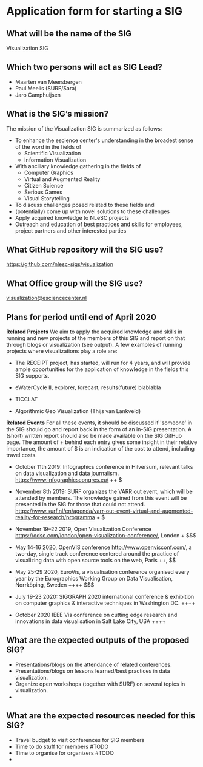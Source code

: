 # Application form for starting a SIG


## What will be the name of the SIG
Visualization SIG

## Which two persons will act as SIG Lead?
- Maarten van Meersbergen
- Paul Meelis (SURF/Sara)
- Jaro Camphuijsen


## What is the SIG’s mission?
The mission of the Visualization SIG is summarized as follows:
- To enhance the escience center's understanding in the broadest sense of the word in the fields of 
    - Scientific Visualization
    - Information Visualization
- With ancillary knowledge gathering in the fields of
    - Computer Graphics
    - Virtual and Augmented Reality
    - Citizen Science 
    - Serious Games
    - Visual Storytelling
- To discuss challenges posed related to these fields and 
- (potentially) come up with novel solutions to these challenges
- Apply acquired knowledge to NLeSC projects
- Outreach and education of best practices and skills for employees, project partners and other interested parties

## What GitHub repository will the SIG use?
https://github.com/nlesc-sigs/visualization

## What Office group will the SIG use?
visualization@esciencecenter.nl

## Plans for period until end of April 2020
**Related Projects**
We aim to apply the acquired knowledge and skills in running and new projects of the members of this SIG and report on that through blogs or visualization (see output). A few examples of running projects where visualizations play a role are:

- The RECEIPT project,  has started, will run for 4 years, and will provide ample opportunities for the application of knowledge in the fields this SIG supports.

- eWaterCycle II, explorer, forecast, results(future) blablabla

- TICCLAT 

- Algorithmic Geo Visualization (Thijs van Lankveld)

**Related Events**
For all these events, it should be discussed if 'someone' in the SIG should go and report back in the form of an in-SIG presentation. A (short) written report should also be made available on the SIG GitHub page. The amount of + behind each entry gives some insight in their relative importance, the amount of $ is an indication of the cost to attend, including travel costs.

- October 11th 2019: Infographics conference in Hilversum, relevant talks on data visualization and data journalism. https://www.infographicscongres.eu/ ++ $

- November 8th 2019: SURF organizes the VARR out event, which will be attended by members. The knowledge gained from this event will be presented in the SIG for those that could not attend.
https://www.surf.nl/en/agenda/varr-out-event-virtual-and-augmented-reality-for-research/programma + $

- November 19–22 2019, Open Visualization Conference https://odsc.com/london/open-visualization-conference/, London + $$$

- May 14-16 2020, OpenVIS conference http://www.openvisconf.com/, a two-day, single track conference centered around the practice of visualizing data with open source tools on the web, Paris ++, $$

- May 25-29 2020, EuroVis, a visualisation conference organised every year by the Eurographics Working Group on Data Visualisation, Norrköping, Sweden ++++ $$$

- July 19-23 2020: SIGGRAPH 2020 international conference & exhibition on computer graphics & interactive techniques in Washington DC. ++++ $$$$

- October 2020 IEEE Vis conference on cutting edge research and innovations in data visualisation in Salt Lake City, USA ++++ $$$$

## What are the expected outputs of the proposed SIG?
- Presentations/blogs on the attendance of related conferences.
- Presentations/blogs on lessons learned/best practices in data visualization.
- Organize open workshops (together with SURF) on several topics in visualization.
- 

## What are the expected resources needed for this SIG?
- Travel budget to visit conferences for SIG members
- Time to do stuff for members  #TODO
- Time to organise for organizers  #TODO
- 
